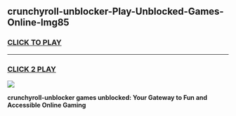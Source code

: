 
## crunchyroll-unblocker-Play-Unblocked-Games-Online-lmg85
<h3>
<a href="https://premium76.site?title=crunchyroll-unblocker&ref=25A">CLICK TO PLAY</a></h3>
<hr>

<h3>
<a href="https://premium76.site?title=crunchyroll-unblocker&ref=25A">CLICK 2 PLAY</a>
  
</h3>

<a href="https://premium76.site?title=crunchyroll-unblocker&ref=25A"><img src="https://clearcache.store/games.png"></a>


**crunchyroll-unblocker games unblocked: Your Gateway to Fun and Accessible Online Gaming**
